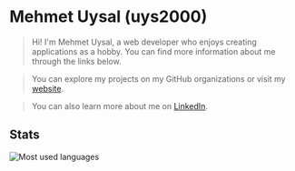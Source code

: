 # Mehmet Uysal (uys2000)
 
>Hi! I'm Mehmet Uysal, a web developer who enjoys creating applications as a hobby. You can find more information about me through the links below.

>You can explore my projects on my GitHub organizations or visit my [website][WEBLINK].

>You can also learn more about me on [LinkedIn][INLINK].

## Stats

![Most used languages][STATS]

[WEBLINK]:https://mehmetuysal.dev/
[INLINK]:https://www.linkedin.com/in/uys2000/

[STATS]:https://github-readme-stats.vercel.app/api/top-langs/?username=uys2000&theme=blue-green&layout=compact